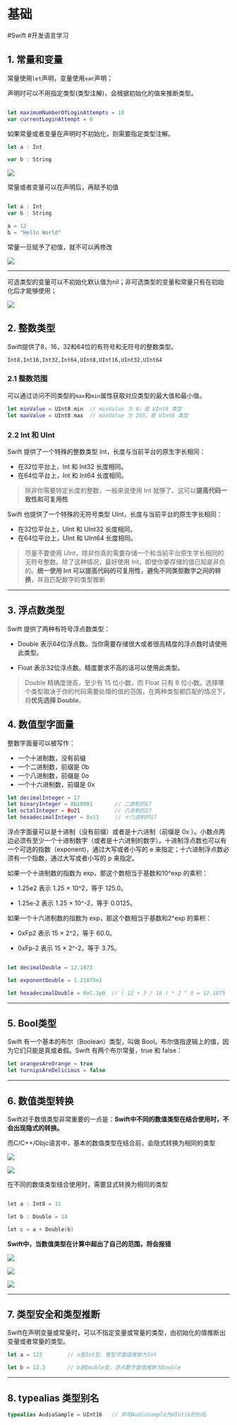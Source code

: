# 基础
#Swift 
#开发语言学习 

## 1. 常量和变量

常量使用`let`声明，变量使用`var`声明；

声明时可以不用指定类型(类型注解)，会根据初始化的值来推断类型。

```swift

let maximumNumberOfLoginAttempts = 10
var currentLoginAttempt = 0

```


如果常量或者变量在声明时不初始化，则需要指定类型注解。

```swift
let a : Int

var b : String

```

![](https://github.com/existorlive/existorlivepic/raw/master/%E6%88%AA%E5%B1%8F2020-11-02%20%E4%B8%8A%E5%8D%885.52.10.png)

常量或者变量可以在声明后，再赋予初值

```swift

let a : Int
var b : String

a = 12
b = "Hello World"

```

常量一旦赋予了初值，就不可以再修改

![](https://github.com/existorlive/existorlivepic/raw/master/%E6%88%AA%E5%B1%8F2020-11-02%20%E4%B8%8A%E5%8D%885.57.49.png)

---

可选类型的变量可以不初始化默认值为nil；非可选类型的变量和常量只有在初始化后才能够使用；

![](https://github.com/existorlive/existorlivepic/raw/master/%E6%88%AA%E5%B1%8F2020-11-05%20%E4%B8%8A%E5%8D%8812.39.28.png)


## 2. 整数类型

Swift提供了8，16，32和64位的有符号和无符号的整数类型。

`Int8,Int16,Int32,Int64,UInt8,UInt16,UInt32,UInt64`

### 2.1 整数范围

可以通过访问不同类型的`max`和`min`属性获取对应类型的最大值和最小值。

```swift
let minValue = UInt8.min  // minValue 为 0，是 UInt8 类型
let maxValue = UInt8.max  // maxValue 为 255，是 UInt8 类型
```
### 2.2 Int 和 UInt

Swift 提供了一个特殊的整数类型 Int，长度与当前平台的原生字长相同：

- 在32位平台上，Int 和 Int32 长度相同。
- 在64位平台上，Int 和 Int64 长度相同。

> 除非你需要特定长度的整数，一般来说使用 Int 就够了。这可以**提高代码一致性和可复用性**

Swift 也提供了一个特殊的无符号类型 UInt，长度与当前平台的原生字长相同：

- 在32位平台上，UInt 和 UInt32 长度相同。
- 在64位平台上，UInt 和 UInt64 长度相同。

> 尽量不要使用 UInt，除非你真的需要存储一个和当前平台原生字长相同的无符号整数。除了这种情况，最好使用 Int，即使你要存储的值已知是非负的。**统一使用 Int 可以提高代码的可复用性，避免不同类型数字之间的转换**，并且匹配数字的类型推断

---

## 3. 浮点数类型

Swift 提供了两种有符号浮点数类型：

- Double 表示64位浮点数。当你需要存储很大或者很高精度的浮点数时请使用此类型。

- Float 表示32位浮点数。精度要求不高的话可以使用此类型。

> Double 精确度很高，至少有 15 位小数，而 Float 只有 6 位小数。选择哪个类型取决于你的代码需要处理的值的范围，在两种类型都匹配的情况下，将**优先选择 Double**。

## 4. 数值型字面量

整数字面量可以被写作：

- 一个十进制数，没有前缀
- 一个二进制数，前缀是 0b
- 一个八进制数，前缀是 0o
- 一个十六进制数，前缀是 0x


```swift
let decimalInteger = 17
let binaryInteger = 0b10001       // 二进制的17
let octalInteger = 0o21           // 八进制的17
let hexadecimalInteger = 0x11     // 十六进制的17
```

浮点字面量可以是十进制（没有前缀）或者是十六进制（前缀是 0x ）。小数点两边必须有至少一个十进制数字（或者是十六进制的数字）。十进制浮点数也可以有一个可选的指数（exponent)，通过大写或者小写的 e 来指定；十六进制浮点数必须有一个指数，通过大写或者小写的 p 来指定。

如果一个十进制数的指数为 exp，那这个数相当于基数和10^exp 的乘积：
- 1.25e2 表示 1.25 × 10^2，等于 125.0。

- 1.25e-2 表示 1.25 × 10^-2，等于 0.0125。
  
如果一个十六进制数的指数为 exp，那这个数相当于基数和2^exp 的乘积：

- 0xFp2 表示 15 × 2^2，等于 60.0。

- 0xFp-2 表示 15 × 2^-2，等于 3.75。

```swift

let decimalDouble = 12.1875

let exponentDouble = 1.21875e1

let hexadecimalDouble = 0xC.3p0  // ( 12 + 3 / 16 ) * 2 ^ 0 = 12.1875
```
---
## 5. Bool类型

Swift 有一个基本的布尔（Boolean）类型，叫做 Bool。布尔值指逻辑上的值，因为它们只能是真或者假。Swift 有两个布尔常量，true 和 false：

```swift
let orangesAreOrange = true
let turnipsAreDelicious = false
```
---
## 6. 数值类型转换 

Swift对于数值类型非常重要的一点是：**Swift中不同的数值类型在结合使用时，不会出现隐式的转换。**

而C/C++/Objc语言中，基本的数值类型在结合前，会隐式转换为相同的类型

![](https://github.com/existorlive/existorlivepic/raw/master/%E6%88%AA%E5%B1%8F2020-11-02%20%E4%B8%8B%E5%8D%8812.43.34.png)

![](https://github.com/existorlive/existorlivepic/raw/master/%E6%88%AA%E5%B1%8F2020-11-02%20%E4%B8%8B%E5%8D%8812.44.39.png)

在不同的数值类型结合使用时，需要显式转换为相同的类型

```c++ 

let a : Int8 = 11

let b : Double = 14

let c = a + Double(b)

```

**Swift中，当数值类型在计算中超出了自己的范围，将会报错**

![](https://github.com/existorlive/existorlivepic/raw/master/%E6%88%AA%E5%B1%8F2020-11-02%20%E4%B8%8B%E5%8D%8812.49.20.png)

![](https://github.com/existorlive/existorlivepic/raw/master/%E6%88%AA%E5%B1%8F2020-11-02%20%E4%B8%8B%E5%8D%8812.49.50.png)

![](https://github.com/existorlive/existorlivepic/raw/master/%E6%88%AA%E5%B1%8F2020-11-02%20%E4%B8%8B%E5%8D%8812.50.12.png)

---

## 7. 类型安全和类型推断

Swift在声明变量或常量时，可以不指定变量或常量的类型，由初始化的值推断出变量或者常量的类型。

```swift
let a = 123        // a是Int型，整型字面值推断为Int

let b = 12.3       // b是Double型，浮点数字面值推断为Double

```

---

## 8. typealias 类型别名

```swift
typealias AudioSample = UInt16   // 声明AudioSample为UInt16的别名
```


